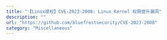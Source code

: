 ```yaml
---
title: "【Linux提权】CVE-2023-2008: Linux Kernel 权限提升漏洞"
description: ""
url: "https://github.com/bluefrostsecurity/CVE-2023-2008"
category: "Miscellaneous"
---
```

